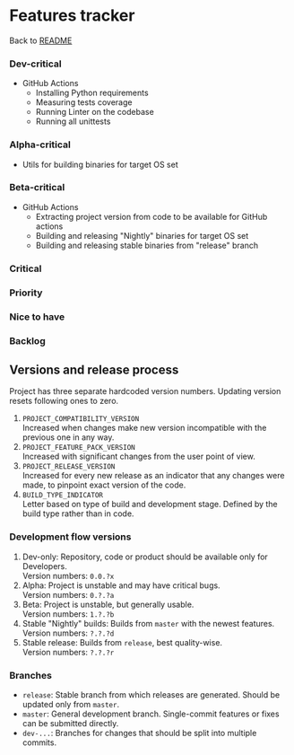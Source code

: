 # Features tracker

Back to [README](README.md)

### Dev-critical
* GitHub Actions
  * Installing Python requirements
  * Measuring tests coverage
  * Running Linter on the codebase
  * Running all unittests

### Alpha-critical
* Utils for building binaries for target OS set

### Beta-critical
* GitHub Actions
  * Extracting project version from code to be available for GitHub actions 
  * Building and releasing "Nightly" binaries for target OS set
  * Building and releasing stable binaries from "release" branch

### Critical

### Priority

### Nice to have

### Backlog

## Versions and release process

Project has three separate hardcoded version numbers. Updating version resets following ones to zero.

1. `PROJECT_COMPATIBILITY_VERSION`  
   Increased when changes make new version incompatible with the previous one in any way.
2. `PROJECT_FEATURE_PACK_VERSION`  
   Increased with significant changes from the user point of view.
3. `PROJECT_RELEASE_VERSION`  
   Increased for every new release as an indicator that any changes were made, to pinpoint exact version of the code.
4. `BUILD_TYPE_INDICATOR`  
   Letter based on type of build and development stage. Defined by the build type rather than in code.

### Development flow versions

1. Dev-only: Repository, code or product should be available only for Developers.  
   Version numbers: `0.0.?x`
2. Alpha: Project is unstable and may have critical bugs.  
   Version numbers: `0.?.?a`
3. Beta: Project is unstable, but generally usable.  
   Version numbers: `1.?.?b`
4. Stable "Nightly" builds: Builds from `master` with the newest features.  
   Version numbers: `?.?.?d`
5. Stable release: Builds from `release`, best quality-wise.  
   Version numbers: `?.?.?r`

### Branches

* `release`: Stable branch from which releases are generated. Should be updated only from `master`.
* `master`: General development branch. Single-commit features or fixes can be submitted directly.
* `dev-...`: Branches for changes that should be split into multiple commits. 
